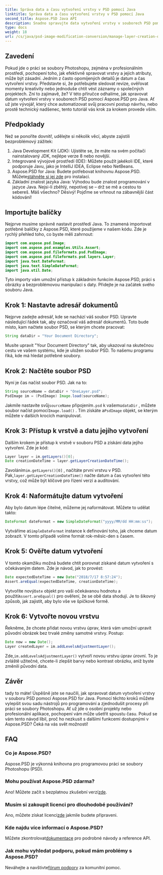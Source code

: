 ```yaml
---
title: Správa data a času vytvoření vrstvy v PSD pomocí Java
linktitle: Správa data a času vytvoření vrstvy v PSD pomocí Java
second_title: Aspose.PSD Java API
description: Snadno spravujte data vytvoření vrstvy v souborech PSD pomocí Java. Tato příručka vás provede používáním Aspose.PSD pro bezproblémovou manipulaci s obrázky a správu vrstev.
type: docs
weight: 18
url: /cs/java/psd-image-modification-conversion/manage-layer-creation-datetime-psd/
---
```

## Zavedení
Pokud jde o práci se soubory Photoshopu, zejména v profesionálním prostředí, pochopení toho, jak efektivně spravovat vrstvy a jejich atributy, může být zásadní. Jedním z často opomíjených detailů je datum a čas vytvoření vrstvy. Představte si, že potřebujete sledovat revize, ověřovat momenty kreativity nebo jednoduše chtít vést záznamy o společných projektech. Zní to zajímavě, že? V této příručce odhalíme, jak spravovat datum vytvoření vrstvy v souborech PSD pomocí Aspose.PSD pro Java. Ať už jste vývojář, který chce automatizovat svůj pracovní postup návrhu, nebo prostě technický nadšenec, tento tutoriál vás krok za krokem provede vším.
## Předpoklady
Než se ponoříte dovnitř, udělejte si několik věcí, abyste zajistili bezproblémový zážitek:
1. Java Development Kit (JDK): Ujistěte se, že máte na svém počítači nainstalovaný JDK, nejlépe verze 8 nebo novější.
2. Integrované vývojové prostředí (IDE): Můžete použít jakékoli IDE, které podporuje Javu, jako je IntelliJ IDEA, Eclipse nebo NetBeans.
3.  Aspose.PSD for Java: Budete potřebovat knihovnu Aspose.PSD. Můžete[stáhněte si jej zde](https://releases.aspose.com/psd/java/) pro instalaci.
4. Základní znalost jazyka Java: Výhodou bude znalost programování v jazyce Java. Nejsi-li zběhlý, nepotívej se – drž se mě a cestou to sebereš.
Máš všechno? Děsivý! Pojďme se vrhnout na zábavnější část kódování!
## Importujte balíčky
Nejprve musíme správně nastavit prostředí Java. To znamená importovat potřebné balíčky z Aspose.PSD, které použijeme v našem kódu. Zde je rychlý přehled toho, co byste měli zahrnout:
```java
import com.aspose.psd.Image;
import com.aspose.psd.examples.Utils.Assert;
import com.aspose.psd.fileformats.psd.PsdImage;
import com.aspose.psd.fileformats.psd.layers.Layer;
import java.text.DateFormat;
import java.text.SimpleDateFormat;
import java.util.Date;
```
Tyto importy vám umožní přístup k základním funkcím Aspose.PSD, práci s obrázky a bezproblémovou manipulaci s daty. Přidejte je na začátek svého souboru Java.
## Krok 1: Nastavte adresář dokumentů
Nejprve zadejte adresář, kde se nachází váš soubor PSD. Upravte následující řádek tak, aby označoval váš adresář dokumentů. Toto bude místo, kam načtete soubor PSD, se kterým chcete pracovat:
```java
String dataDir = "Your Document Directory";
```

Musíte upravit "Your Document Directory" tak, aby ukazoval na skutečnou cestu ve vašem systému, kde je uložen soubor PSD. To našemu programu říká, kde má hledat potřebné soubory.
## Krok 2: Načtěte soubor PSD
Nyní je čas načíst soubor PSD. Jak na to:
```java
String sourceName = dataDir + "OneLayer.psd";
PsdImage im = (PsdImage) Image.load(sourceName);
```

 Jakmile nastavíte svůj`sourceName` připojením`.psd` k vašemu`dataDir` , můžete soubor načíst pomocí`Image.load()` . Tím získáte a`PsdImage` objekt, se kterým můžete v dalších krocích manipulovat.
## Krok 3: Přístup k vrstvě a datu jejího vytvoření
Dalším krokem je přístup k vrstvě v souboru PSD a získání data jejího vytvoření. Zde je kód:
```java
Layer layer = im.getLayers()[0];
Date creationDateTime = layer.getLayerCreationDateTime();
```

 Zavoláním`im.getLayers()[0]` , načítáte první vrstvu v PSD. Pak,`layer.getLayerCreationDateTime()` načte datum a čas vytvoření této vrstvy, což může být klíčové pro řízení verzí a auditování.
## Krok 4: Naformátujte datum vytvoření
Aby bylo datum lépe čitelné, můžeme jej naformátovat. Můžete to udělat takto:
```java
DateFormat dateFormat = new SimpleDateFormat("yyyy/MM/dd HH:mm:ss");
```

 Vytváříme a`SimpleDateFormat` instance k definování toho, jak chceme datum zobrazit. V tomto případě volíme formát rok-měsíc-den s časem.
## Krok 5: Ověřte datum vytvoření
V tomto okamžiku možná budete chtít porovnat získané datum vytvoření s očekávaným datem. Zde je návod, jak to provést:
```java
Date expectedDateTime = new Date("2018/7/17 8:57:24");
Assert.areEqual(expectedDateTime, creationDateTime);
```

 Vytvoříte nový`Date` objekt pro vaši očekávanou hodnotu a použití`Assert.areEqual()` pro ověření, že se obě data shodují. Je to šikovný způsob, jak zajistit, aby bylo vše ve špičkové formě.
## Krok 6: Vytvořte novou vrstvu
Řekněme, že chcete přidat novou vrstvu úprav, která vám umožní upravit původní obrázek bez trvalé změny samotné vrstvy. Postup:
```java
Date now = new Date();
Layer createdLayer = im.addLevelsAdjustmentLayer();
```

 Zde,`im.addLevelsAdjustmentLayer()` vytvoří novou vrstvu úprav úrovní. To je zvláště užitečné, chcete-li zlepšit barvy nebo kontrast obrázku, aniž byste změnili původní data.
## Závěr
tady to máte! Úspěšně jste se naučili, jak spravovat datum vytvoření vrstvy v souboru PSD pomocí Aspose.PSD for Java. Pomocí těchto kroků můžete vylepšit svou sadu nástrojů pro programování a zjednodušit procesy při práci se soubory Photoshopu. Ať už jde o osobní projekty nebo profesionální aplikace, pochopení vám může ušetřit spoustu času.
Pokud se vám tento návod líbil, proč ho nezkusit s dalšími funkcemi dostupnými v Aspose.PSD? Čeká na vás svět možností!
## FAQ
### Co je Aspose.PSD?  
Aspose.PSD je výkonná knihovna pro programovou práci se soubory Photoshopu (PSD).
### Mohu používat Aspose.PSD zdarma?  
 Ano! Můžete začít s bezplatnou zkušební verzí[zde](https://releases.aspose.com/).
### Musím si zakoupit licenci pro dlouhodobé používání?  
 Ano, můžete získat licenci[zde](https://purchase.aspose.com/buy) jakmile budete připraveni.
### Kde najdu více informací o Aspose.PSD?  
 Můžete zkontrolovat[dokumentace](https://reference.aspose.com/psd/java/) pro podrobné návody a reference API.
### Jak mohu vyhledat podporu, pokud mám problémy s Aspose.PSD?  
 Neváhejte a navštivte[fórum podpory](https://forum.aspose.com/c/psd/34) za komunitní pomoc.